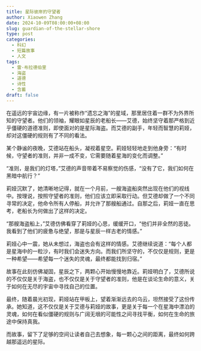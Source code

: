 ```yaml
---
title: 星际彼岸的守望者
author: Xiaowen Zhang
date: 2024-10-09T08:00:00+08:00
slug: guardian-of-the-stellar-shore
type: post
categories:
  - 科幻
  - 短篇故事
  - 人文
tags:
  - 雷·布拉德伯里
  - 海盗
  - 道德
  - 诗性
  - 含蓄
draft: false
---
```


在遥远的宇宙边缘，有一片被称作“遗忘之海”的星域，那里居住着一群不为外界所知的守望者。他们的领袖，耀眼如星辰的老船长——艾德，始终坚守着那严格到近乎僵硬的道德准则，即使面对的是星际海盗。而艾德的副手，年轻而智慧的莉娅，却对这僵硬的规则有了不同的看法。

某个静谧的夜晚，艾德站在船头，凝视着星空。莉娅轻轻地走到他身旁：“有时候，守望者的准则，并非一成不变，它需要随着星海的变化而调整。”

“准则，是我们的灯塔，”艾德的声音带着不易察觉的伤感，“没有了它，我们如何在黑暗中航行？”

莉娅沉默了，她清晰地记得，就在一个月前，一艘海盗船突然出现在他们的视线中。按理说，按照守望者的准则，他们应该立即采取行动。但艾德却做了一个不同寻常的决定，他命令所有人停船，并允许了那艘船通过。自那之后，莉娅一直在思考，老船长为何做出了这样的决定。

“那艘海盗船上，”艾德仿佛看穿了莉娅的心思，缓缓开口，“他们并非全然的恶徒。我看到了他们的疲惫与绝望，那是与星辰一样古老的情感。”

莉娅心中一震，她从未想过，海盗也会有这样的情感。艾德继续说道：“每个人都是星海中的一粒沙，有时我们会迷失方向。而我们所坚守的，不仅仅是规则，更是一种希望——希望每一个迷失的灵魂，最终都能找到归宿。”

故事在此刻仿佛凝固，星辰之下，两颗心开始慢慢地靠近。莉娅明白了，艾德所说的不仅仅是关于海盗，也不仅仅是关于守望者的准则，他是在谈论生命的意义，关于如何在无尽的宇宙中寻找自己的位置。

最终，随着晨光初现，莉娅站在甲板上，望着渐渐远去的乌云，坦然接受了这份传承。她知道，这不仅仅是关于艾德与莉娅的故事，更是关于每一个在星海中漂泊的灵魂，如何在看似僵硬的规则与广阔无垠的可能性之间寻找平衡，如何在生命的旅途中保持真我。

而故事，留下了足够的空间让读者自己去想象，每一颗心之间的距离，最终如何跨越那遥远的星际。